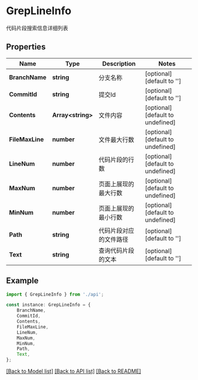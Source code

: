 # GrepLineInfo

代码片段搜索信息详细列表

## Properties

Name | Type | Description | Notes
------------ | ------------- | ------------- | -------------
**BranchName** | **string** | 分支名称 | [optional] [default to '']
**CommitId** | **string** | 提交Id | [optional] [default to '']
**Contents** | **Array&lt;string&gt;** | 文件内容 | [optional] [default to undefined]
**FileMaxLine** | **number** | 文件最大行数 | [optional] [default to undefined]
**LineNum** | **number** | 代码片段的行数 | [optional] [default to undefined]
**MaxNum** | **number** | 页面上展现的最大行数 | [optional] [default to undefined]
**MinNum** | **number** | 页面上展现的最小行数 | [optional] [default to undefined]
**Path** | **string** | 代码片段对应的文件路径 | [optional] [default to '']
**Text** | **string** | 查询代码片段的文本 | [optional] [default to '']

## Example

```typescript
import { GrepLineInfo } from './api';

const instance: GrepLineInfo = {
    BranchName,
    CommitId,
    Contents,
    FileMaxLine,
    LineNum,
    MaxNum,
    MinNum,
    Path,
    Text,
};
```

[[Back to Model list]](../README.md#documentation-for-models) [[Back to API list]](../README.md#documentation-for-api-endpoints) [[Back to README]](../README.md)
